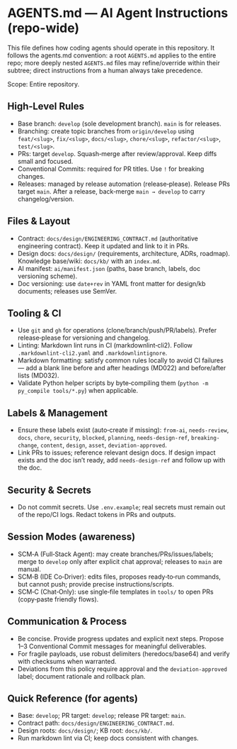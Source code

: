 # AGENTS.md — AI Agent Instructions (repo-wide)

This file defines how coding agents should operate in this repository. It follows the agents.md convention: a root `AGENTS.md` applies to the entire repo; more deeply nested `AGENTS.md` files may refine/override within their subtree; direct instructions from a human always take precedence.

Scope: Entire repository.

## High‑Level Rules

- Base branch: `develop` (sole development branch). `main` is for releases.
- Branching: create topic branches from `origin/develop` using `feat/<slug>`, `fix/<slug>`, `docs/<slug>`, `chore/<slug>`, `refactor/<slug>`, `test/<slug>`.
- PRs: target `develop`. Squash‑merge after review/approval. Keep diffs small and focused.
- Conventional Commits: required for PR titles. Use `!` for breaking changes.
- Releases: managed by release automation (release‑please). Release PRs target `main`. After a release, back‑merge `main → develop` to carry changelog/version.

## Files & Layout

- Contract: `docs/design/ENGINEERING_CONTRACT.md` (authoritative engineering contract). Keep it updated and link to it in PRs.
- Design docs: `docs/design/` (requirements, architecture, ADRs, roadmap). Knowledge base/wiki: `docs/kb/` with an `index.md`.
- AI manifest: `ai/manifest.json` (paths, base branch, labels, doc versioning scheme).
- Doc versioning: use `date+rev` in YAML front matter for design/kb documents; releases use SemVer.

## Tooling & CI

- Use `git` and `gh` for operations (clone/branch/push/PR/labels). Prefer release‑please for versioning and changelog.
- Linting: Markdown lint runs in CI (markdownlint‑cli2). Follow `.markdownlint-cli2.yaml` and `.markdownlintignore`.
- Markdown formatting: satisfy common rules locally to avoid CI failures — add a blank line before and after headings (MD022) and before/after lists (MD032).
- Validate Python helper scripts by byte‑compiling them (`python -m py_compile tools/*.py`) when applicable.

## Labels & Management

- Ensure these labels exist (auto‑create if missing): `from-ai`, `needs-review`, `docs`, `chore`, `security`, `blocked`, `planning`, `needs-design-ref`, `breaking-change`, `content`, `design`, `asset`, `deviation-approved`.
- Link PRs to issues; reference relevant design docs. If design impact exists and the doc isn’t ready, add `needs-design-ref` and follow up with the doc.

## Security & Secrets

- Do not commit secrets. Use `.env.example`; real secrets must remain out of the repo/CI logs. Redact tokens in PRs and outputs.

## Session Modes (awareness)

- SCM‑A (Full‑Stack Agent): may create branches/PRs/issues/labels; merge to `develop` only after explicit chat approval; releases to `main` are manual.
- SCM‑B (IDE Co‑Driver): edits files, proposes ready‑to‑run commands, but cannot push; provide precise instructions/scripts.
- SCM‑C (Chat‑Only): use single‑file templates in `tools/` to open PRs (copy‑paste friendly flows).

## Communication & Process

- Be concise. Provide progress updates and explicit next steps. Propose 1–3 Conventional Commit messages for meaningful deliverables.
- For fragile payloads, use robust delimiters (heredocs/base64) and verify with checksums when warranted.
- Deviations from this policy require approval and the `deviation-approved` label; document rationale and rollback plan.

## Quick Reference (for agents)

- Base: `develop`; PR target: `develop`; release PR target: `main`.
- Contract path: `docs/design/ENGINEERING_CONTRACT.md`.
- Design roots: `docs/design/`; KB root: `docs/kb/`.
- Run markdown lint via CI; keep docs consistent with changes.
